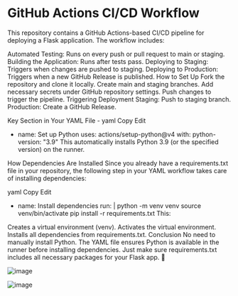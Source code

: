 # GitHub Actions CI/CD Workflow
This repository contains a GitHub Actions-based CI/CD pipeline for deploying a Flask application. The workflow includes:

Automated Testing: Runs on every push or pull request to main or staging.
Building the Application: Runs after tests pass.
Deploying to Staging: Triggers when changes are pushed to staging.
Deploying to Production: Triggers when a new GitHub Release is published.
How to Set Up
Fork the repository and clone it locally.
Create main and staging branches.
Add necessary secrets under GitHub repository settings.
Push changes to trigger the pipeline.
Triggering Deployment
Staging: Push to staging branch.
Production: Create a GitHub Release.

Key Section in Your YAML File -
yaml
Copy
Edit
- name: Set up Python
  uses: actions/setup-python@v4
  with:
    python-version: "3.9"
This automatically installs Python 3.9 (or the specified version) on the runner.

How Dependencies Are Installed
Since you already have a requirements.txt file in your repository, the following step in your YAML workflow takes care of installing dependencies:

yaml
Copy
Edit
- name: Install dependencies
  run: |
    python -m venv venv
    source venv/bin/activate
    pip install -r requirements.txt
This:

Creates a virtual environment (venv).
Activates the virtual environment.
Installs all dependencies from requirements.txt.
Conclusion
No need to manually install Python. The YAML file ensures Python is available in the runner before installing dependencies. Just make sure requirements.txt includes all necessary packages for your Flask app. 🚀



![image](https://github.com/user-attachments/assets/ba012faa-acd0-4c90-be65-402932e8b227)


![image](https://github.com/user-attachments/assets/4bf359b6-6477-4e8e-ac8e-8e81e2e2b0de)

